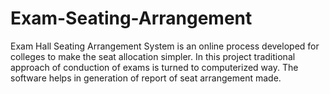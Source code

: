 # Exam-Seating-Arrangement
Exam Hall Seating Arrangement System is an online process developed for colleges to make the seat allocation simpler. In this project traditional approach of conduction of exams is turned to computerized way. The software helps in generation of report of seat arrangement made.
